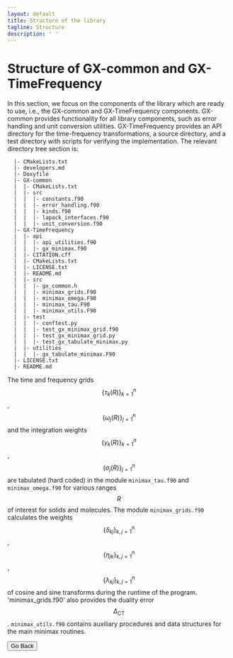 ```yaml
---
layout: default
title: Structure of the library
tagline: Structure
description: ' '
---
```


# Structure of GX-common and GX-TimeFrequency

In this section, we focus on the components of the library which are ready to use, i.e., the  GX-common and GX-TimeFrequency components. GX-common provides functionality for all library components, such as error handling and unit conversion utilities. GX-TimeFrequency provides an API directory for the time-frequency transformations, a source directory, and a test directory with scripts for verifying the implementation. The relevant directory tree section is:

```plaintext
  |- CMakeLists.txt
  |- developers.md
  |- Doxyfile
  |- GX-common
  |  |- CMakeLists.txt
  |  |- src
  |  |  |- constants.f90
  |  |  |- error_handling.f90
  |  |  |- kinds.f90
  |  |  |- lapack_interfaces.f90
  |  |  |- unit_conversion.f90
  |- GX-TimeFrequency
  |  |- api
  |  |  |- api_utilities.f90
  |  |  |- gx_minimax.f90
  |  |- CITATION.cff
  |  |- CMakeLists.txt
  |  |- LICENSE.txt
  |  |- README.md
  |  |- src
  |  |  |- gx_common.h
  |  |  |- minimax_grids.F90
  |  |  |- minimax_omega.F90
  |  |  |- minimax_tau.F90
  |  |  |- minimax_utils.F90
  |  |- test
  |  |  |- conftest.py
  |  |  |- test_gx_minimax_grid.f90
  |  |  |- test_gx_minimax_grid.py
  |  |  |- test_gx_tabulate_minimax.py
  |  |- utilities
  |  |  |- gx_tabulate_minimax.F90
  |- LICENSE.txt
  |- README.md
```

The time and frequency grids $$\{\tau_k(R)\}_{k=1}^n$$, $$\{\omega_j(R)\}_{j=1}^n$$ and the integration weights $$\{\gamma_k(R)\}_{k=1}^n$$, $$\{\sigma_j(R)\}_{j=1}^n$$ are tabulated (hard coded) in the module `minimax_tau.f90` and `minimax_omega.f90` for various ranges $$R$$ of interest for solids and molecules. The module `minimax_grids.f90` calculates the weights $$\{\delta_{kj}\}_{k,j=1}^n$$, $$\{\eta_{jk}\}_{k,j=1}^n$$, $$\{\lambda_{kj}\}_{k,j=1}^n$$ of cosine and sine transforms during the runtime of the program. 'minimax_grids.f90' also provides the duality error $$\Delta_{\text{CT}}$$. `minimax_utils.f90` contains auxiliary procedures and data structures for the main minimax routines.

<button onclick="goBack()">Go Back</button>

<script>
function goBack() {
  window.history.back();
}
</script>
